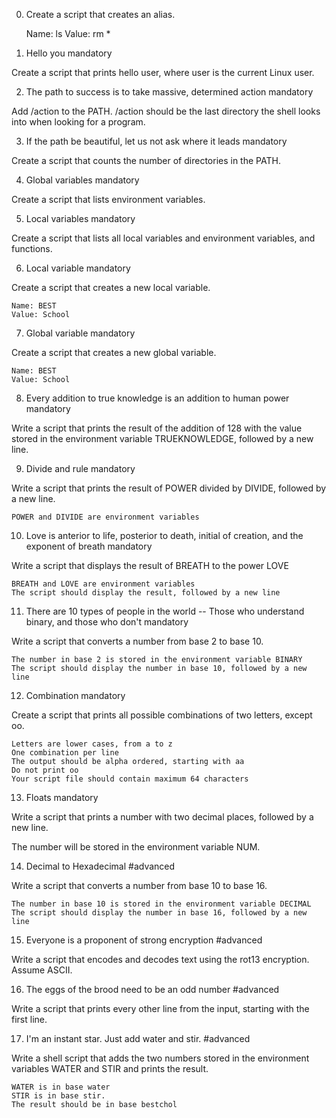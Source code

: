 0. Create a script that creates an alias.

    Name: ls
    Value: rm *



1. Hello you
mandatory

Create a script that prints hello user, where user is the current Linux user.


2. The path to success is to take massive, determined action
mandatory

Add /action to the PATH. /action should be the last directory the shell looks into when looking for a program.



3. If the path be beautiful, let us not ask where it leads
mandatory

Create a script that counts the number of directories in the PATH.


4. Global variables
mandatory

Create a script that lists environment variables.



5. Local variables
mandatory

Create a script that lists all local variables and environment variables, and functions.



6. Local variable
mandatory

Create a script that creates a new local variable.

    Name: BEST
    Value: School



7. Global variable
mandatory

Create a script that creates a new global variable.

    Name: BEST
    Value: School



8. Every addition to true knowledge is an addition to human power
mandatory

Write a script that prints the result of the addition of 128 with the value stored in the environment variable TRUEKNOWLEDGE, followed by a new line.



9. Divide and rule
mandatory

Write a script that prints the result of POWER divided by DIVIDE, followed by a new line.

    POWER and DIVIDE are environment variables



10. Love is anterior to life, posterior to death, initial of creation, and the exponent of breath
mandatory

Write a script that displays the result of BREATH to the power LOVE

    BREATH and LOVE are environment variables
    The script should display the result, followed by a new line



11. There are 10 types of people in the world -- Those who understand binary, and those who don't
mandatory

Write a script that converts a number from base 2 to base 10.

    The number in base 2 is stored in the environment variable BINARY
    The script should display the number in base 10, followed by a new line



12. Combination
mandatory

Create a script that prints all possible combinations of two letters, except oo.

    Letters are lower cases, from a to z
    One combination per line
    The output should be alpha ordered, starting with aa
    Do not print oo
    Your script file should contain maximum 64 characters



13. Floats
mandatory

Write a script that prints a number with two decimal places, followed by a new line.

The number will be stored in the environment variable NUM.



14. Decimal to Hexadecimal
#advanced

Write a script that converts a number from base 10 to base 16.

    The number in base 10 is stored in the environment variable DECIMAL
    The script should display the number in base 16, followed by a new line



15. Everyone is a proponent of strong encryption
#advanced

Write a script that encodes and decodes text using the rot13 encryption. Assume ASCII.



16. The eggs of the brood need to be an odd number
#advanced

Write a script that prints every other line from the input, starting with the first line.



17. I'm an instant star. Just add water and stir.
#advanced

Write a shell script that adds the two numbers stored in the environment variables WATER and STIR and prints the result.

    WATER is in base water
    STIR is in base stir.
    The result should be in base bestchol

